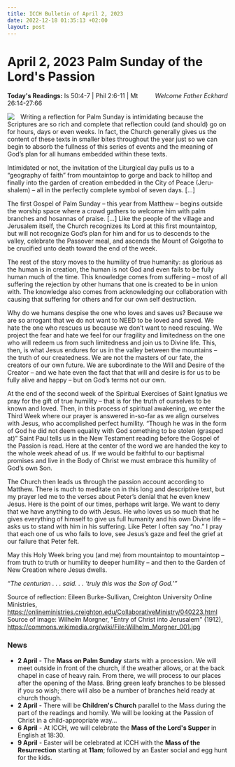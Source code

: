```yaml
---
title: ICCH Bulletin of April 2, 2023
date: 2022-12-18 01:35:13 +02:00
layout: post
---
```


# April 2, 2023 Palm Sunday of the Lord's Passion 
<span style="float: right"><em>Welcome Father Eckhard</em></span>
**Today's Readings:** Is 50:4-7 | Phil 2:6-11 | Mt 26:14-27:66 


<img style="float: left; margin-right: 1em;" src="https://upload.wikimedia.org/wikipedia/commons/8/8b/Wilhelm_Morgner_001.jpg">

Writing a reflection for Palm Sunday is intimidating because the Scriptures are so rich and complete that reflection could (and should) go on for hours, days or even weeks.  In fact, the Church generally gives us the content of these texts in smaller bites throughout the year just so we can begin to absorb the fullness of this series of events and the meaning of God’s plan for all humans embedded within these texts.

Intimidated or not, the invitation of the Liturgical day pulls us to a “geography of faith” from mountaintop to gorge and back to hilltop and finally into the garden of creation embedded in the City of Peace (Jeru-shalem) – all in the perfectly complete symbol of seven days. [...]

The first Gospel of Palm Sunday – this year from Matthew – begins outside the worship space where a crowd gathers to welcome him with palm branches and hosannas of praise. [...] Like the people of the village and Jerusalem itself, the Church recognizes its Lord at this first mountaintop, but will not recognize God’s plan for him and for us to descends to the valley, celebrate the Passover meal, and ascends the Mount of Golgotha to be crucified unto death toward the end of the week.

The rest of the story moves to the humility of true humanity: as glorious as the human is in creation, the human is not God and even fails to be fully human much of the time.  This knowledge comes from suffering – most of all suffering the rejection by other humans that one is created to be in union with. The knowledge also comes from acknowledging our collaboration with causing that suffering for others and for our own self destruction.

Why do we humans despise the one who loves and saves us?  Because we are so arrogant that we do not want to NEED to be loved and saved.  We hate the one who rescues us because we don’t want to need rescuing.  We project the fear and hate we feel for our fragility and limitedness on the one who will redeem us from such limitedness and join us to Divine life.  This, then, is what Jesus endures for us in the valley between the mountains – the truth of our createdness.  We are not the masters of our fate, the creators of our own future.  We are subordinate to the Will and Desire of the Creator – and we hate even the fact that that will and desire is for us to be fully alive and happy – but on God’s terms not our own.

At the end of the second week of the Spiritual Exercises of Saint Ignatius we pray for the gift of true humility – that is for the truth of ourselves to be known and loved.  Then, in this process of spiritual awakening, we enter the Third Week where our prayer is answered in-so-far as we align ourselves with Jesus, who accomplished perfect humility. “Though he was in the form of God he did not deem equality with God something to be stolen (grasped at)” Saint Paul tells us in the New Testament reading before the Gospel of the Passion is read.  Here at the center of the word we are handed the key to the whole week ahead of us.  If we would be faithful to our baptismal promises and live in the Body of Christ we must embrace this humility of God’s own Son. 

The Church then leads us through the passion account according to Matthew.  There is much to meditate on in this long and descriptive text, but my prayer led me to the verses about Peter’s denial that he even knew Jesus.  Here is the point of our times, perhaps writ large.  We want to deny that we have anything to do with Jesus.  He who loves us so much that he gives everything of himself to give us full humanity and his own Divine life – asks us to stand with him in his suffering. Like Peter I often say “no.”  I pray that each one of us who fails to love, see Jesus’s gaze and feel the grief at our failure that Peter felt.

May this Holy Week bring you (and me) from mountaintop to mountaintop – from truth to truth or humility to deeper humility – and then to the Garden of New Creation where Jesus dwells.

*“The centurian . . . said. . . ‘truly this was the Son of God.’”*

Source of reflection: Eileen Burke-Sullivan, Creighton University Online Ministries, https://onlineministries.creighton.edu/CollaborativeMinistry/040223.html
Source of image: Wilhelm Morgner, "Entry of Christ into Jerusalem" (1912), https://commons.wikimedia.org/wiki/File:Wilhelm_Morgner_001.jpg


### News 

* **2 April** - The **Mass on Palm Sunday** starts with a procession. We will meet outside in front of the church, if the weather allows, or at the back chapel in case of heavy rain. From there, we will process to our places after the opening of the Mass. Bring green leafy branches to be blessed if you so wish; there will also be a number of branches held ready at church though.
* **2 April** - There will be **Children's Church** parallel to the Mass during the part of the readings and homily. We will be looking at the Passion of Christ in a child-appropriate way...
* **6 April** - At ICCH, we will celebrate the **Mass of the Lord's Supper** in English at 18:30.
* **9 April** - Easter will be celebrated at ICCH with the **Mass of the Resurrection** starting at **11am**; followed by an Easter social and egg hunt for the kids.
